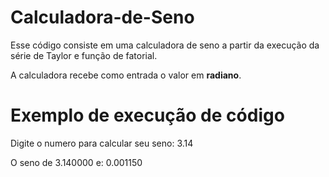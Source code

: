 # Calculadora-de-Seno
Esse código consiste em uma calculadora de seno a partir da execução da série de Taylor e função de fatorial. <br/>

A calculadora recebe como entrada o valor em <b>radiano</b>.
<br/>
<h1> Exemplo de execução de código </h1>

Digite o numero para calcular seu seno: 3.14<br/>

O seno de 3.140000 e: 0.001150<br/>
